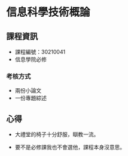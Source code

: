 # 信息科學技術概論



## 課程資訊

* 課程編號：30210041
* 信息學院必修

### 考核方式

* 兩份小論文
* 一份專題綜述

## 心得

* 大禮堂的椅子十分舒服，瞓教一流。

* 要不是必修課我也不會選他，課程本身沒意思。

